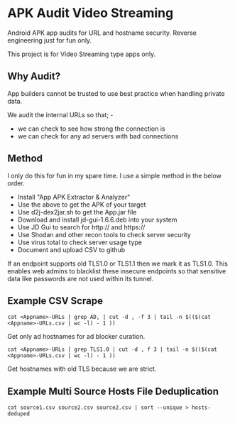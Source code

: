 # APK Audit Video Streaming
Android APK app audits for URL and hostname security. Reverse engineering just for fun only.

This project is for Video Streaming type apps only.

## Why Audit?
App builders cannot be trusted to use best practice when handling private data.

We audit the internal URLs so that; -
* we can check to see how strong the connection is
* we can check for any ad servers with bad connections

## Method
I only do this for fun in my spare time. I use a simple method in the below order.
* Install "App APK Extractor & Analyzer"
* Use the above to get the APK of your target
* Use d2j-dex2jar.sh to get the App.jar file
* Download and install jd-gui-1.6.6.deb into your system
* Use JD Gui to search for http:// and https:// 
* Use Shodan and other recon tools to check server security
* Use virus total to check server usage type
* Document and upload CSV to github

If an endpoint supports old TLS1.0 or TLS1.1 then we mark it as TLS1.0. This enables web admins to blacklist these insecure endpoints so that sensitive data like passwords are not used within its tunnel.

## Example CSV Scrape
```
cat <Appname>-URLs | grep AD, | cut -d , -f 3 | tail -n $(($(cat <Appname>-URLs.csv | wc -l) - 1 ))
```
Get only ad hostnames for ad blocker curation.

```
cat <Appname>-URLs | grep TLS1.0 | cut -d , f 3 | tail -n $(($(cat <Appname>-URLs.csv | wc -l) - 1 ))
```
Get hostnames with old TLS because we are strict.

## Example Multi Source Hosts File Deduplication
```
cat source1.csv source2.csv source2.csv | sort --unique > hosts-deduped
```
